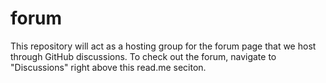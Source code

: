 # forum
This repository will act as a hosting group for the forum page that we host through GitHub discussions. To check out the forum, navigate to "Discussions" right above this read.me seciton.
